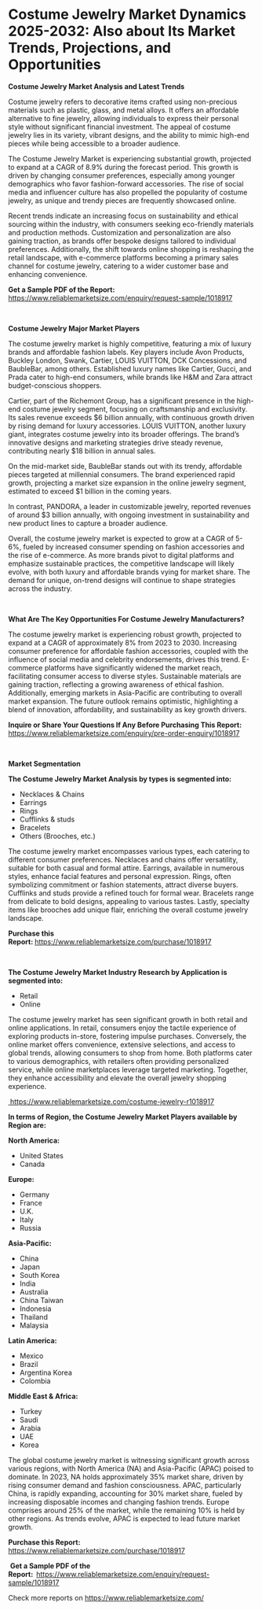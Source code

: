 <p><h1>Costume Jewelry Market Dynamics 2025-2032: Also about Its Market Trends, Projections, and Opportunities</h1></p><p><strong>Costume Jewelry Market Analysis and Latest Trends</strong></p>
<p><p>Costume jewelry refers to decorative items crafted using non-precious materials such as plastic, glass, and metal alloys. It offers an affordable alternative to fine jewelry, allowing individuals to express their personal style without significant financial investment. The appeal of costume jewelry lies in its variety, vibrant designs, and the ability to mimic high-end pieces while being accessible to a broader audience.</p><p>The Costume Jewelry Market is experiencing substantial growth, projected to expand at a CAGR of 8.9% during the forecast period. This growth is driven by changing consumer preferences, especially among younger demographics who favor fashion-forward accessories. The rise of social media and influencer culture has also propelled the popularity of costume jewelry, as unique and trendy pieces are frequently showcased online.</p><p>Recent trends indicate an increasing focus on sustainability and ethical sourcing within the industry, with consumers seeking eco-friendly materials and production methods. Customization and personalization are also gaining traction, as brands offer bespoke designs tailored to individual preferences. Additionally, the shift towards online shopping is reshaping the retail landscape, with e-commerce platforms becoming a primary sales channel for costume jewelry, catering to a wider customer base and enhancing convenience.</p></p>
<p><strong>Get a Sample PDF of the Report:&nbsp;</strong> <a href="https://www.reliablemarketsize.com/enquiry/request-sample/1018917?utm_campaign=2479&utm_medium=2&utm_source=Github&utm_content=ia&utm_term=04042025&utm_id=costume-jewelry">https://www.reliablemarketsize.com/enquiry/request-sample/1018917</a></p>
<p>&nbsp;</p>
<p><strong>Costume Jewelry Major Market Players</strong></p>
<p><p>The costume jewelry market is highly competitive, featuring a mix of luxury brands and affordable fashion labels. Key players include Avon Products, Buckley London, Swank, Cartier, LOUIS VUITTON, DCK Concessions, and BaubleBar, among others. Established luxury names like Cartier, Gucci, and Prada cater to high-end consumers, while brands like H&M and Zara attract budget-conscious shoppers.</p><p>Cartier, part of the Richemont Group, has a significant presence in the high-end costume jewelry segment, focusing on craftsmanship and exclusivity. Its sales revenue exceeds $6 billion annually, with continuous growth driven by rising demand for luxury accessories. LOUIS VUITTON, another luxury giant, integrates costume jewelry into its broader offerings. The brand’s innovative designs and marketing strategies drive steady revenue, contributing nearly $18 billion in annual sales.</p><p>On the mid-market side, BaubleBar stands out with its trendy, affordable pieces targeted at millennial consumers. The brand experienced rapid growth, projecting a market size expansion in the online jewelry segment, estimated to exceed $1 billion in the coming years.</p><p>In contrast, PANDORA, a leader in customizable jewelry, reported revenues of around $3 billion annually, with ongoing investment in sustainability and new product lines to capture a broader audience.</p><p>Overall, the costume jewelry market is expected to grow at a CAGR of 5-6%, fueled by increased consumer spending on fashion accessories and the rise of e-commerce. As more brands pivot to digital platforms and emphasize sustainable practices, the competitive landscape will likely evolve, with both luxury and affordable brands vying for market share. The demand for unique, on-trend designs will continue to shape strategies across the industry.</p></p>
<p>&nbsp;</p>
<p><strong>What Are The Key Opportunities For Costume Jewelry Manufacturers?</strong></p>
<p><p>The costume jewelry market is experiencing robust growth, projected to expand at a CAGR of approximately 8% from 2023 to 2030. Increasing consumer preference for affordable fashion accessories, coupled with the influence of social media and celebrity endorsements, drives this trend. E-commerce platforms have significantly widened the market reach, facilitating consumer access to diverse styles. Sustainable materials are gaining traction, reflecting a growing awareness of ethical fashion. Additionally, emerging markets in Asia-Pacific are contributing to overall market expansion. The future outlook remains optimistic, highlighting a blend of innovation, affordability, and sustainability as key growth drivers.</p></p>
<p><strong>Inquire or Share Your Questions If Any Before Purchasing This Report:</strong> <a href="https://www.reliablemarketsize.com/enquiry/pre-order-enquiry/1018917?utm_campaign=2479&utm_medium=2&utm_source=Github&utm_content=ia&utm_term=04042025&utm_id=costume-jewelry">https://www.reliablemarketsize.com/enquiry/pre-order-enquiry/1018917</a></p>
<p>&nbsp;</p>
<p><strong>Market Segmentation</strong></p>
<p><strong>The Costume Jewelry Market Analysis by types is segmented into:</strong></p>
<p><ul><li>Necklaces & Chains</li><li>Earrings</li><li>Rings</li><li>Cufflinks & studs</li><li>Bracelets</li><li>Others (Brooches, etc.)</li></ul></p>
<p><p>The costume jewelry market encompasses various types, each catering to different consumer preferences. Necklaces and chains offer versatility, suitable for both casual and formal attire. Earrings, available in numerous styles, enhance facial features and personal expression. Rings, often symbolizing commitment or fashion statements, attract diverse buyers. Cufflinks and studs provide a refined touch for formal wear. Bracelets range from delicate to bold designs, appealing to various tastes. Lastly, specialty items like brooches add unique flair, enriching the overall costume jewelry landscape.</p></p>
<p><strong>Purchase this Report:&nbsp;</strong><a href="https://www.reliablemarketsize.com/purchase/1018917?utm_campaign=2479&utm_medium=2&utm_source=Github&utm_content=ia&utm_term=04042025&utm_id=costume-jewelry">https://www.reliablemarketsize.com/purchase/1018917</a></p>
<p>&nbsp;</p>
<p><strong>The Costume Jewelry Market Industry Research by Application is segmented into:</strong></p>
<p><ul><li>Retail</li><li>Online</li></ul></p>
<p><p>The costume jewelry market has seen significant growth in both retail and online applications. In retail, consumers enjoy the tactile experience of exploring products in-store, fostering impulse purchases. Conversely, the online market offers convenience, extensive selections, and access to global trends, allowing consumers to shop from home. Both platforms cater to various demographics, with retailers often providing personalized service, while online marketplaces leverage targeted marketing. Together, they enhance accessibility and elevate the overall jewelry shopping experience.</p></p>
<p><a href="https://www.reliablemarketsize.com/costume-jewelry-r1018917?utm_campaign=2479&utm_medium=2&utm_source=Github&utm_content=ia&utm_term=04042025&utm_id=costume-jewelry">&nbsp;https://www.reliablemarketsize.com/costume-jewelry-r1018917</a></p>
<p><strong>In terms of Region, the Costume Jewelry Market Players available by Region are:</strong></p>
<p>
    <p> <strong> North America: </strong>
        <ul>
            <li>United States</li>
            <li>Canada</li>
        </ul>
        </p> 
    <p> <strong> Europe: </strong>
        <ul>
            <li>Germany</li>
            <li>France</li>
            <li>U.K.</li>
            <li>Italy</li>
            <li>Russia</li>
        </ul>
        </p> 
    <p> <strong> Asia-Pacific: </strong>
        <ul>
            <li>China</li>
            <li>Japan</li>
            <li>South Korea</li>
            <li>India</li>
            <li>Australia</li>
            <li>China Taiwan</li>
            <li>Indonesia</li>
            <li>Thailand</li>
            <li>Malaysia</li>
        </ul>
        </p> 
    <p> <strong> Latin America: </strong>
        <ul>
            <li>Mexico</li>
            <li>Brazil</li>
            <li>Argentina Korea</li>
            <li>Colombia</li>
        </ul>
        </p> 
    <p> <strong> Middle East & Africa: </strong>
        <ul>
            <li>Turkey</li>
            <li>Saudi</li>
            <li>Arabia</li>
            <li>UAE</li>
            <li>Korea</li>
        </ul>
    </p>
    </p>
<p><p>The global costume jewelry market is witnessing significant growth across various regions, with North America (NA) and Asia-Pacific (APAC) poised to dominate. In 2023, NA holds approximately 35% market share, driven by rising consumer demand and fashion consciousness. APAC, particularly China, is rapidly expanding, accounting for 30% market share, fueled by increasing disposable incomes and changing fashion trends. Europe comprises around 25% of the market, while the remaining 10% is held by other regions. As trends evolve, APAC is expected to lead future market growth.</p></p>
<p><strong>Purchase this Report: </strong><a href="https://www.reliablemarketsize.com/purchase/1018917?utm_campaign=2479&utm_medium=2&utm_source=Github&utm_content=ia&utm_term=04042025&utm_id=costume-jewelry">https://www.reliablemarketsize.com/purchase/1018917</a></p>
<p>&nbsp;<strong>Get a Sample PDF of the Report:&nbsp;&nbsp;</strong><a href="https://www.reliablemarketsize.com/enquiry/request-sample/1018917?utm_campaign=2479&utm_medium=2&utm_source=Github&utm_content=ia&utm_term=04042025&utm_id=costume-jewelry">https://www.reliablemarketsize.com/enquiry/request-sample/1018917</a></p>
<p><strong></strong></p>
<p>Check more reports on <a href="https://www.reliablemarketsize.com/?utm_campaign=2479&utm_medium=2&utm_source=Github&utm_content=ia&utm_term=04042025&utm_id=costume-jewelry">https://www.reliablemarketsize.com/</a></p>